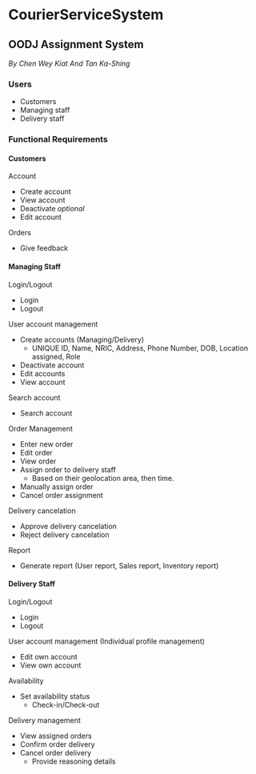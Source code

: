 # CourierServiceSystem
## OODJ Assignment System

*By Chen Wey Kiat And Tan Ka-Shing*


### Users
-   Customers
-	Managing staff
-	Delivery staff


### Functional Requirements

#### Customers


Account
-	Create account
-	View account
-	Deactivate *optional*
-	Edit account


Orders
-	Give feedback


#### Managing Staff


Login/Logout
-	Login
-	Logout


User account management
-	Create accounts (Managing/Delivery)
    - UNIQUE ID, Name, NRIC, Address, Phone Number, DOB, Location assigned, Role
-	Deactivate account
-	Edit accounts
-	View account


Search account
-	Search account


Order Management
-	Enter new order
-	Edit order
-	View order
-	Assign order to delivery staff
    - Based on their geolocation area, then time.
-	Manually assign order
-	Cancel order assignment


Delivery cancelation
-	Approve delivery cancelation
-	Reject delivery cancelation


Report
-	Generate report (User report, Sales report, Inventory report)


#### Delivery Staff


Login/Logout
-	Login
-	Logout


User account management (Individual profile management)
-	Edit own account
-	View own account


Availability
-	Set availability status
    - Check-in/Check-out
    
    
Delivery management
-	View assigned orders
-	Confirm order delivery
-	Cancel order delivery
    - Provide reasoning details
